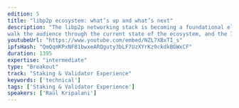 ```yaml
---
edition: 5
title: "libp2p ecosystem: what’s up and what’s next"
description: "The libp2p networking stack is becoming a foundational element in many decentralized systems (including ETH2.0). In this session, we'd like to:
walk the audience through the current state of the ecosystem, and the 7+ language implementations.explain the toughest problems the core team and community is currently researching and hacking on, e.g. decentralized NAT traversal, slimming down protocols, censorship and deep packet inspection, DHT scaling, traffic shaping, resource control, etc.present what features, subsystems, protocols and redesigns are coming next in libp2p.call out for help and participation in areas where input, feedback and help from contributors is appreciated.Join us, and let's advance the state of the art of p2p networks together!"
youtubeUrl: "https://www.youtube.com/embed/NZL7XBxTI_s"
ipfsHash: "QmQqmKPxNF81bwxeARQguty3bLF7UzXYrKz9ckdkBGWxCF"
duration: 1395
expertise: "intermediate"
type: "Breakout"
track: "Staking & Validator Experience"
keywords: ['technical']
tags: ['Staking & Validator Experience']
speakers: ['Raúl Kripalani']
---
```


